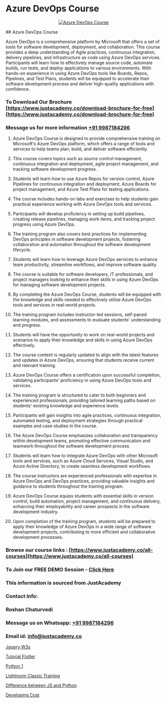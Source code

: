 # Azure DevOps Course

<p align="center">
  <a href="https://justacademy.co/program-detail/software-testing">
    <img src="https://justacademy.co/storage2/program_images/1704700438.webp" alt="Azure DevOps Course">
  </a>
</p>
## Azure DevOps Course

Azure DevOps is a comprehensive platform by Microsoft that offers a set of tools for software development, deployment, and collaboration. This course provides a deep understanding of Agile practices, continuous integration, delivery pipelines, and infrastructure as code using Azure DevOps services. Participants will learn how to effectively manage source code, automate builds, run tests, and deploy applications to various environments. With hands-on experience in using Azure DevOps tools like Boards, Repos, Pipelines, and Test Plans, students will be equipped to accelerate their software development process and deliver high-quality applications with confidence.
### To Download Our Brochure [https://www.justacademy.co/download-brochure-for-free](https://www.justacademy.co/download-brochure-for-free)
### Message us for more information [+91 9987184296](https://api.whatsapp.com/send?phone=919987184296)
1) Azure DevOps Course is designed to provide comprehensive training on Microsoft's Azure DevOps platform, which offers a range of tools and services to help teams plan, build, and deliver software efficiently.

2) This course covers topics such as source control management, continuous integration and deployment, agile project management, and tracking software development progress.

3) Students will learn how to use Azure Repos for version control, Azure Pipelines for continuous integration and deployment, Azure Boards for project management, and Azure Test Plans for testing applications.

4) The course includes hands-on labs and exercises to help students gain practical experience working with Azure DevOps tools and services.

5) Participants will develop proficiency in setting up build pipelines, creating release pipelines, managing work items, and tracking project progress using Azure DevOps.

6) The training program also covers best practices for implementing DevOps principles in software development projects, fostering collaboration and automation throughout the software development lifecycle.

7) Students will learn how to leverage Azure DevOps services to enhance team productivity, streamline workflows, and improve software quality.

8) The course is suitable for software developers, IT professionals, and project managers looking to enhance their skills in using Azure DevOps for managing software development projects.

9) By completing the Azure DevOps Course, students will be equipped with the knowledge and skills needed to effectively utilize Azure DevOps tools and services in real-world projects.

10) The training program includes instructor-led sessions, self-paced learning modules, and assessments to evaluate students' understanding and progress.

11) Students will have the opportunity to work on real-world projects and scenarios to apply their knowledge and skills in using Azure DevOps effectively.

12) The course content is regularly updated to align with the latest features and updates in Azure DevOps, ensuring that students receive current and relevant training.

13) Azure DevOps Course offers a certification upon successful completion, validating participants' proficiency in using Azure DevOps tools and services.

14) The training program is structured to cater to both beginners and experienced professionals, providing tailored learning paths based on students' existing knowledge and experience levels.

15) Participants will gain insights into agile practices, continuous integration, automated testing, and deployment strategies through practical examples and case studies in the course.

16) The Azure DevOps Course emphasizes collaboration and transparency within development teams, promoting effective communication and teamwork throughout the software development process.

17) Students will learn how to integrate Azure DevOps with other Microsoft tools and services, such as Azure Cloud Services, Visual Studio, and Azure Active Directory, to create seamless development workflows.

18) The course instructors are experienced professionals with expertise in Azure DevOps and DevOps practices, providing valuable insights and guidance to students throughout the training program.

19) Azure DevOps Course equips students with essential skills in version control, build automation, project management, and continuous delivery, enhancing their employability and career prospects in the software development industry.

20) Upon completion of the training program, students will be prepared to apply their knowledge of Azure DevOps in a wide range of software development projects, contributing to more efficient and collaborative development processes.

### Browse our course links : [https://www.justacademy.co/all-courses](https://www.justacademy.co/all-courses) 
### To Join our FREE DEMO Session - [Click Here](https://www.justacademy.co/register-for-course-demo)


### This information is sourced from JustAcademy
### Contact Info:
### Roshan Chaturvedi
### Message us on Whatsapp: [+91 9987184296](https://api.whatsapp.com/send?phone=919987184296)
### Email id: [info@justacademy.co](mailto:info@justacademy.co)
                
[Jquery W3s](https://www.linkedin.com/pulse/jquery-w3s-justacademy-beangaluru-iymmc?trackingId=vBkdFn5JaoIkiTQIYyVYiA%3D%3D&lipi=urn%3Ali%3Apage%3Ad_flagship3_company_admin%3BnaEHpVmnQ1Kh9Nsd8yGz%2BA%3D%3D)

[Tutorial Flutter](0)

[Python 1](https://medium.com/@roneet705/python-1-ec24b4969d89)

[Lightroom Classic Training](https://medium.com/@mistersumit961/lightroom-classic-training-e3a7f4db401d)

[Difference between JS and Python](https://justacademyin.github.io/justacademy/difference-between-js-and-python)

[Developing Cost](https://justacademyin.github.io/justacademy/developing-cost)

